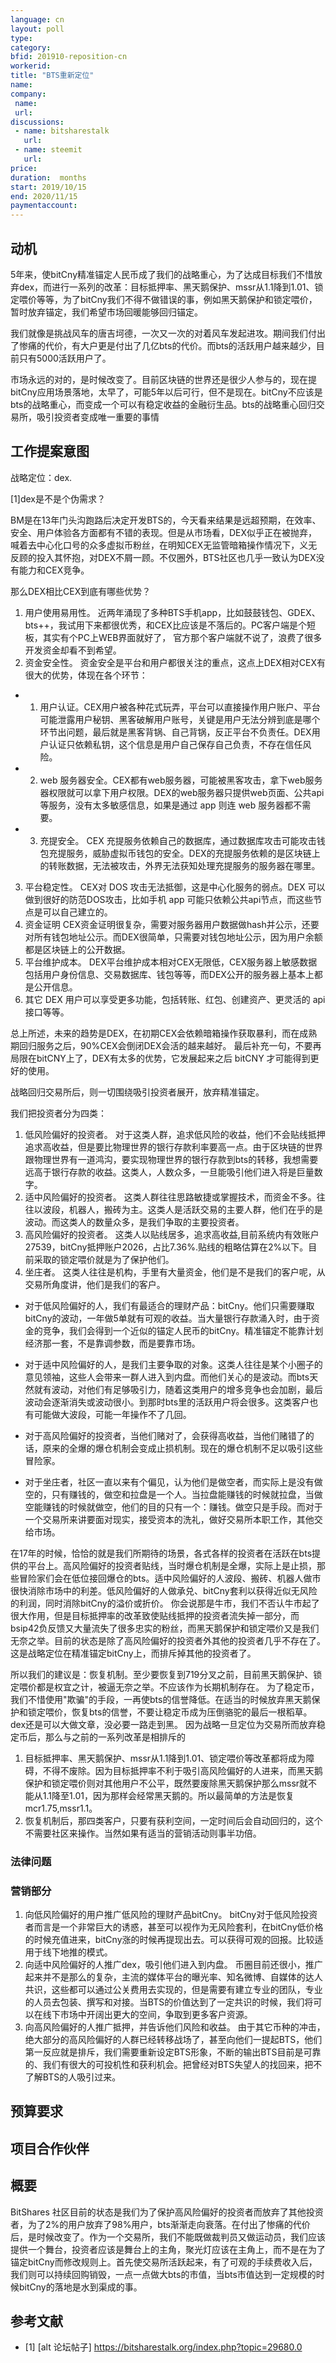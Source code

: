 ```yaml
---
language: cn
layout: poll
type: 
category: 
bfid: 201910-reposition-cn
workerid: 
title: "BTS重新定位"
name: 
company:
 name: 
 url:
discussions:
 - name: bitsharestalk
   url: 
 - name: steemit
   url: 
price: 
duration:  months
start: 2019/10/15
end: 2020/11/15
paymentaccount: 
---
```


## 动机

5年来，使bitCny精准锚定人民币成了我们的战略重心，为了达成目标我们不惜放弃dex，而进行一系列的改革：目标抵押率、黑天鹅保护、mssr从1.1降到1.01、锁定喂价等等，为了bitCny我们不得不做错误的事，例如黑天鹅保护和锁定喂价，暂时放弃锚定，我们希望市场回暖能够回归锚定。

我们就像是挑战风车的唐吉坷德，一次又一次的对着风车发起进攻。期间我们付出了惨痛的代价，有大户更是付出了几亿bts的代价。而bts的活跃用户越来越少，目前只有5000活跃用户了。

市场永远的对的，是时候改变了。目前区块链的世界还是很少人参与的，现在提bitCny应用场景落地，太早了，可能5年以后可行，但不是现在。bitCny不应该是bts的战略重心，而变成一个可以有稳定收益的金融衍生品。bts的战略重心回归交易所，吸引投资者变成唯一重要的事情



## 工作提案意图

战略定位：dex.

[1]dex是不是个伪需求？

BM是在13年门头沟跑路后决定开发BTS的，今天看来结果是远超预期，在效率、安全、用户体验各方面都有不错的表现。但是从市场看，DEX似乎正在被抛弃，喊着去中心化口号的众多虚拟币粉丝，在明知CEX无监管暗箱操作情况下，义无反顾的投入其怀抱，对DEX不屑一顾。不仅圈外，BTS社区也几乎一致认为DEX没有能力和CEX竞争。

那么DEX相比CEX到底有哪些优势？
1. 用户使用易用性。
近两年涌现了多种BTS手机app，比如鼓鼓钱包、GDEX、bts++，我试用下来都很优秀，和CEX比应该是不落后的。PC客户端是个短板，其实有个PC上WEB界面就好了，
官方那个客户端就不说了，浪费了很多开发资金却看不到希望。
2. 资金安全性。
资金安全是平台和用户都很关注的重点，这点上DEX相对CEX有很大的优势，体现在各个环节：
- 1. 用户认证。CEX用户被各种花式玩弄，平台可以直接操作用户账户、平台可能泄露用户秘钥、黑客破解用户账号，关键是用户无法分辨到底是哪个环节出问题，最后就是黑客背锅、自己背锅，反正平台不负责任。DEX用户认证只依赖私钥，这个信息是用户自己保存自己负责，不存在信任风险。
- 2. web 服务器安全。CEX都有web服务器，可能被黑客攻击，拿下web服务器权限就可以拿下用户权限。DEX的web服务器只提供web页面、公共api等服务，没有太多敏感信息，如果是通过 app 则连 web 服务器都不需要。
- 3. 充提安全。 CEX 充提服务依赖自己的数据库，通过数据库攻击可能攻击钱包充提服务，威胁虚拟币钱包的安全。DEX的充提服务依赖的是区块链上的转账数据，无法被攻击，外界无法获知处理充提服务的服务器在哪里。
3. 平台稳定性。
CEX对 DOS 攻击无法抵御，这是中心化服务的弱点。DEX 可以做到很好的防范DOS攻击，比如手机 app 可能只依赖公共api节点，而这些节点是可以自己建立的。
4. 资金证明
CEX资金证明很复杂，需要对服务器用户数据做hash并公示，还要对所有钱包地址公示。而DEX很简单，只需要对钱包地址公示，因为用户余额都是区块链上的公开数据。
5. 平台维护成本。
DEX平台维护成本相对CEX无限低，CEX服务器上敏感数据包括用户身份信息、交易数据库、钱包等等，而DEX公开的服务器上基本上都是公开信息。
6. 其它
DEX 用户可以享受更多功能，包括转账、红包、创建资产、更灵活的 api 接口等等。

总上所述，未来的趋势是DEX，在初期CEX会依赖暗箱操作获取暴利，而在成熟期回归服务之后，90%CEX会倒闭DEX会活的越来越好。
最后补充一句，不要再局限在bitCNY上了，DEX有太多的优势，它发展起来之后 bitCNY 才可能得到更好的使用。

战略回归交易所后，则一切围绕吸引投资者展开，放弃精准锚定。

我们把投资者分为四类：
1. 低风险偏好的投资者。
对于这类人群，追求低风险的收益，他们不会贴线抵押追求高收益，但是要比物理世界的银行存款利率要高一点。由于区块链的世界跟物理世界有一道鸿沟，要实现物理世界的银行存款到bts的转移，我想需要远高于银行存款的收益。这类人，人数众多，一旦能吸引他们进入将是巨量数字。
2. 适中风险偏好的投资者。
这类人群往往思路敏捷或掌握技术，而资金不多。往往以波段，机器人，搬砖为主。这类人是活跃交易的主要人群，他们在乎的是波动。而这类人的数量众多，是我们争取的主要投资者。
3. 高风险偏好的投资者。
这类人以贴线居多，追求高收益,目前系统内有效账户27539，bitCny抵押账户2026，占比7.36%.贴线的粗略估算在2%以下。目前采取的锁定喂价就是为了保护他们。
4. 坐庄者。
这类人往往是机构，手里有大量资金，他们是不是我们的客户呢，从交易所角度讲，他们是我们的客户。

- 对于低风险偏好的人，我们有最适合的理财产品：bitCny。他们只需要赚取bitCny的波动，一年做5单就有可观的收益。当大量银行存款涌入时，由于资金的竞争，我们会得到一个近似的锚定人民币的bitCny。精准锚定不能靠计划经济那一套，不是靠调参数，而是要靠市场。

- 对于适中风险偏好的人，是我们主要争取的对象。这类人往往是某个小圈子的意见领袖，这些人会带来一群人进入到内盘。而他们关心的是波动。而bts天然就有波动，对他们有足够吸引力，随着这类用户的增多竞争也会加剧，最后波动会逐渐消失或波动很小。到那时bts里的活跃用户将会很多。这类客户也有可能做大波段，可能一年操作不了几回。

- 对于高风险偏好的投资者，当他们赌对了，会获得高收益，当他们赌错了的话，原来的全爆的爆仓机制会变成止损机制。现在的爆仓机制不足以吸引这些冒险家。

- 对于坐庄者，社区一直以来有个偏见，认为他们是做空者，而实际上是没有做空的，只有赚钱的，做空和拉盘是一个人。当拉盘能赚钱的时候就拉盘，当做空能赚钱的时候就做空，他们的目的只有一个：赚钱。做空只是手段。而对于一个交易所来讲要面对现实，接受资本的洗礼，做好交易所本职工作，其他交给市场。

在17年的时候，恰恰的就是我们所期待的场景，各式各样的投资者在活跃在bts提供的平台上。高风险偏好的投资者贴线，当时爆仓机制是全爆，实际上是止损，那些冒险家们会在低位接回爆仓的bts。适中风险偏好的人波段、搬砖、机器人做市很快消除市场中的利差。低风险偏好的人做承兑、bitCny套利以获得近似无风险的利润，同时消除bitCny的溢价或折价。
你会说那是牛市，我们不否认牛市起了很大作用，但是目标抵押率的改革致使贴线抵押的投资者流失掉一部分，而bsip42负反馈又大量流失了很多忠实的粉丝，而黑天鹅保护和锁定喂价又是我们无奈之举。目前的状态是除了高风险偏好的投资者外其他的投资者几乎不存在了。
这是战略定位在精准锚定bitCny上，而排斥掉其他的投资者了。

所以我们的建议是：恢复机制。至少要恢复到719分叉之前，目前黑天鹅保护、锁定喂价都是权宜之计，被逼无奈之举。不应该作为长期机制存在。
为了稳定币，我们不惜使用"欺骗"的手段，一再使bts的信誉降低。在适当的时候放弃黑天鹅保护和锁定喂价，恢复bts的信誉，不要让稳定币成为压倒骆驼的最后一根稻草。dex还是可以大做文章，没必要一路走到黑。
因为战略一旦定位为交易所而放弃稳定币后，那么与之前的一系列改革是相排斥的
1. 目标抵押率、黑天鹅保护、mssr从1.1降到1.01、锁定喂价等改革都将成为障碍，不得不废除。因为目标抵押率不利于吸引高风险偏好的人进来，而黑天鹅保护和锁定喂价则对其他用户不公平，既然要废除黑天鹅保护那么mssr就不能从1.1降至1.01，因为那样会经常黑天鹅的。所以最简单的方法是恢复mcr1.75,mssr1.1。
2. 恢复机制后，那四类客户，只要有获利空间，一定时间后会自动回归的，这个不需要社区来操作。当然如果有适当的营销活动则事半功倍。


### 法律问题


### 营销部分

1. 向低风险偏好的用户推广低风险的理财产品bitCny。
bitCny对于低风险投资者而言是一个非常巨大的诱惑，甚至可以视作为无风险套利，在bitCny低价格的时候充值进来，bitCny涨的时候再提现出去。可以获得可观的回报。比较适用于线下地推的模式。
2. 向适中风险偏好的人推广dex，吸引他们进入到内盘。
币圈目前还很小，推广起来并不是那么的复杂，主流的媒体平台的曝光率、知名微博、自媒体的达人共识，这些都可以通过公关费用去实现的，但是需要有建立专业的团队，专业的人员去包装、撰写和对接。当BTS的价值达到了一定共识的时候，我们将可以在线下市场中开阔出更大的空间，争取到更多客户资源。
3. 向高风险偏好的人推广抵押，并告诉他们风险和收益。
由于其它币种的冲击，绝大部分的高风险偏好的人群已经转移战场了，甚至向他们一提起BTS，他们第一反应就是排斥，我们需要重新设定BTS形象，不断的输出BTS目前是可靠的、我们有很大的可投机性和获利机会。把曾经对BTS失望人的找回来，把不了解BTS的人吸引过来。


## 预算要求



## 项目合作伙伴



## 概要

BitShares 社区目前的状态是我们为了保护高风险偏好的投资者而放弃了其他投资者，为了2%的用户放弃了98%用户，bts渐渐走向衰落。在付出了惨痛的代价后，是时候改变了。作为一个交易所，我们不能既做裁判员又做运动员，我们应该提供一个舞台，投资者应该是舞台上的主角，聚光灯应该在主角上，而不是在为了锚定bitCny而修改规则上。首先使交易所活跃起来，有了可观的手续费收入后，我们则可以持续回购销毁，一点一点做大bts的市值，当bts市值达到一定规模的时候bitCny的落地是水到渠成的事。


## 参考文献

* [1] [alt 论坛帖子]  https://bitsharestalk.org/index.php?topic=29680.0
